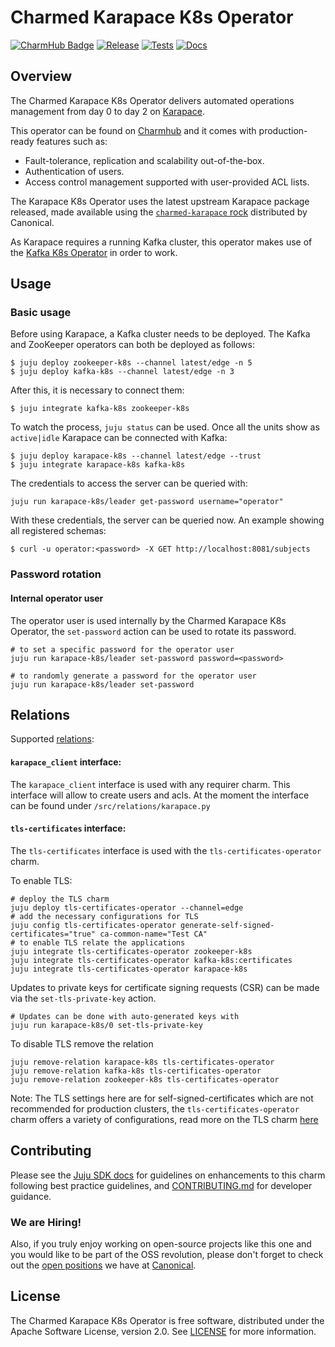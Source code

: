 # Charmed Karapace K8s Operator

[![CharmHub Badge](https://charmhub.io/karapace-k8s/badge.svg)](https://charmhub.io/karapace-k8s)
[![Release](https://github.com/canonical/karapace-k8s-operator/actions/workflows/release.yaml/badge.svg)](https://github.com/canonical/karapace-k8s-operator/actions/workflows/release.yaml)
[![Tests](https://github.com/canonical/karapace-k8s-operator/actions/workflows/ci.yaml/badge.svg?branch=main)](https://github.com/canonical/karapace-k8s-operator/actions/workflows/ci.yaml?query=branch%3Amain)
[![Docs](https://github.com/canonical/karapace-k8s-operator/actions/workflows/sync_docs.yaml/badge.svg)](https://github.com/canonical/karapace-k8s-operator/actions/workflows/sync_docs.yaml)

## Overview

The Charmed Karapace K8s Operator delivers automated operations management from day 0 to day 2 on [Karapace](https://www.karapace.io/).

This operator can be found on [Charmhub](https://charmhub.io/karapace) and it comes with production-ready features such as:
- Fault-tolerance, replication and scalability out-of-the-box.
- Authentication of users.
- Access control management supported with user-provided ACL lists.

The Karapace K8s Operator uses the latest upstream Karapace package released, made available using the [`charmed-karapace` rock](https://github.com/canonical/charmed-karapace-rock) distributed by Canonical.

As Karapace requires a running Kafka cluster, this operator makes use of the [Kafka K8s Operator](https://github.com/canonical/kafka-k8s-operator) in order to work.


## Usage

### Basic usage

Before using Karapace, a Kafka cluster needs to be deployed. The Kafka and ZooKeeper operators can both be deployed as follows:
```shell
$ juju deploy zookeeper-k8s --channel latest/edge -n 5
$ juju deploy kafka-k8s --channel latest/edge -n 3
```

After this, it is necessary to connect them:
```shell
$ juju integrate kafka-k8s zookeeper-k8s
```

To watch the process, `juju status` can be used. Once all the units show as `active|idle` Karapace can be connected with Kafka:

```shell
$ juju deploy karapace-k8s --channel latest/edge --trust
$ juju integrate karapace-k8s kafka-k8s
```

The credentials to access the server can be queried with:
```shell
juju run karapace-k8s/leader get-password username="operator"
```

With these credentials, the server can be queried now. An example showing all registered schemas:
```shell
$ curl -u operator:<password> -X GET http://localhost:8081/subjects
```

### Password rotation
#### Internal operator user
The operator user is used internally by the Charmed Karapace K8s Operator, the `set-password` action can be used to rotate its password.
```shell
# to set a specific password for the operator user
juju run karapace-k8s/leader set-password password=<password>

# to randomly generate a password for the operator user
juju run karapace-k8s/leader set-password
```

## Relations

Supported [relations](https://juju.is/docs/olm/relations):

#### `karapace_client` interface:

The `karapace_client` interface is used with any requirer charm. This interface will allow to create users and acls. At the moment the interface can be found under `/src/relations/karapace.py`

#### `tls-certificates` interface:

The `tls-certificates` interface is used with the `tls-certificates-operator` charm.

To enable TLS:

```shell
# deploy the TLS charm
juju deploy tls-certificates-operator --channel=edge
# add the necessary configurations for TLS
juju config tls-certificates-operator generate-self-signed-certificates="true" ca-common-name="Test CA"
# to enable TLS relate the applications
juju integrate tls-certificates-operator zookeeper-k8s
juju integrate tls-certificates-operator kafka-k8s:certificates
juju integrate tls-certificates-operator karapace-k8s
```

Updates to private keys for certificate signing requests (CSR) can be made via the `set-tls-private-key` action.
```shell
# Updates can be done with auto-generated keys with
juju run karapace-k8s/0 set-tls-private-key
```

To disable TLS remove the relation
```shell
juju remove-relation karapace-k8s tls-certificates-operator
juju remove-relation kafka-k8s tls-certificates-operator
juju remove-relation zookeeper-k8s tls-certificates-operator
```

Note: The TLS settings here are for self-signed-certificates which are not recommended for production clusters, the `tls-certificates-operator` charm offers a variety of configurations, read more on the TLS charm [here](https://charmhub.io/tls-certificates-operator)


## Contributing

Please see the [Juju SDK docs](https://juju.is/docs/sdk) for guidelines on enhancements to this charm following best practice guidelines, and [CONTRIBUTING.md](https://github.com/canonical/karapace-k8s-operator/blob/main/CONTRIBUTING.md) for developer guidance. 

### We are Hiring!

Also, if you truly enjoy working on open-source projects like this one and you would like to be part of the OSS revolution, please don't forget to check out the [open positions](https://canonical.com/careers/all) we have at [Canonical](https://canonical.com/). 

## License
The Charmed Karapace K8s Operator is free software, distributed under the Apache Software License, version 2.0. See [LICENSE](https://github.com/canonical/karapace-k8s-operator/blob/main/LICENSE) for more information.
